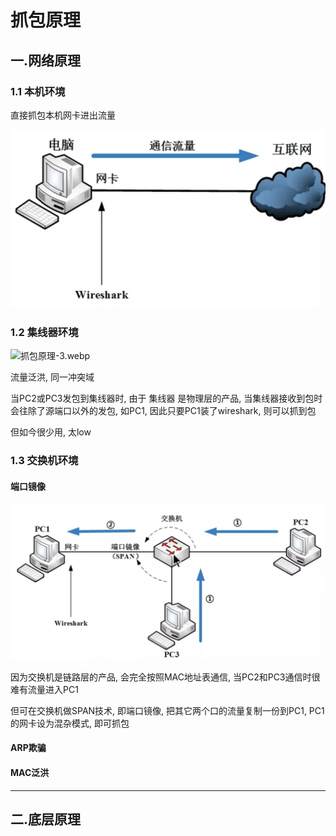 # 抓包原理

## 一.网络原理

### 1.1 本机环境

直接抓包本机网卡进出流量

![抓包原理-1.webp](抓包原理-1.webp)

### 1.2 集线器环境

![抓包原理-3.webp](抓包原理-3.webp)

流量泛洪, 同一冲突域

当PC2或PC3发包到集线器时, 由于 集线器 是物理层的产品, 当集线器接收到包时会往除了源端口以外的发包, 如PC1, 因此只要PC1装了wireshark, 则可以抓到包

但如今很少用, 太low

### 1.3 交换机环境

#### 端口镜像

![抓包原理-2.webp](抓包原理-2.webp)

因为交换机是链路层的产品, 会完全按照MAC地址表通信, 当PC2和PC3通信时很难有流量进入PC1

但可在交换机做SPAN技术, 即端口镜像, 把其它两个口的流量复制一份到PC1, PC1的网卡设为混杂模式, 即可抓包

#### ARP欺骗



#### MAC泛洪

---



## 二.底层原理